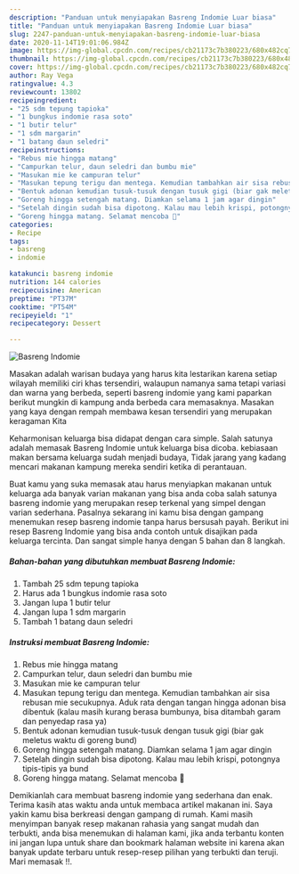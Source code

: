 ```yaml
---
description: "Panduan untuk menyiapakan Basreng Indomie Luar biasa"
title: "Panduan untuk menyiapakan Basreng Indomie Luar biasa"
slug: 2247-panduan-untuk-menyiapakan-basreng-indomie-luar-biasa
date: 2020-11-14T19:01:06.984Z
image: https://img-global.cpcdn.com/recipes/cb21173c7b380223/680x482cq70/basreng-indomie-foto-resep-utama.jpg
thumbnail: https://img-global.cpcdn.com/recipes/cb21173c7b380223/680x482cq70/basreng-indomie-foto-resep-utama.jpg
cover: https://img-global.cpcdn.com/recipes/cb21173c7b380223/680x482cq70/basreng-indomie-foto-resep-utama.jpg
author: Ray Vega
ratingvalue: 4.3
reviewcount: 13802
recipeingredient:
- "25 sdm tepung tapioka"
- "1 bungkus indomie rasa soto"
- "1 butir telur"
- "1 sdm margarin"
- "1 batang daun seledri"
recipeinstructions:
- "Rebus mie hingga matang"
- "Campurkan telur, daun seledri dan bumbu mie"
- "Masukan mie ke campuran telur"
- "Masukan tepung terigu dan mentega. Kemudian tambahkan air sisa rebusan mie secukupnya. Aduk rata dengan tangan hingga adonan bisa dibentuk (kalau masih kurang berasa bumbunya, bisa ditambah garam dan penyedap rasa ya)"
- "Bentuk adonan kemudian tusuk-tusuk dengan tusuk gigi (biar gak meletus waktu di goreng bund)"
- "Goreng hingga setengah matang. Diamkan selama 1 jam agar dingin"
- "Setelah dingin sudah bisa dipotong. Kalau mau lebih krispi, potongnya tipis-tipis ya bund"
- "Goreng hingga matang. Selamat mencoba 🐻"
categories:
- Recipe
tags:
- basreng
- indomie

katakunci: basreng indomie 
nutrition: 144 calories
recipecuisine: American
preptime: "PT37M"
cooktime: "PT54M"
recipeyield: "1"
recipecategory: Dessert

---
```



![Basreng Indomie](https://img-global.cpcdn.com/recipes/cb21173c7b380223/680x482cq70/basreng-indomie-foto-resep-utama.jpg)

Masakan adalah warisan budaya yang harus kita lestarikan karena setiap wilayah memiliki ciri khas tersendiri, walaupun namanya sama tetapi variasi dan warna yang berbeda, seperti basreng indomie yang kami paparkan berikut mungkin di kampung anda berbeda cara memasaknya. Masakan yang kaya dengan rempah membawa kesan tersendiri yang merupakan keragaman Kita

Keharmonisan keluarga bisa didapat dengan cara simple. Salah satunya adalah memasak Basreng Indomie untuk keluarga bisa dicoba. kebiasaan makan bersama keluarga sudah menjadi budaya, Tidak jarang yang kadang mencari makanan kampung mereka sendiri ketika di perantauan.



Buat kamu yang suka memasak atau harus menyiapkan makanan untuk keluarga ada banyak varian makanan yang bisa anda coba salah satunya basreng indomie yang merupakan resep terkenal yang simpel dengan varian sederhana. Pasalnya sekarang ini kamu bisa dengan gampang menemukan resep basreng indomie tanpa harus bersusah payah.
Berikut ini resep Basreng Indomie yang bisa anda contoh untuk disajikan pada keluarga tercinta. Dan sangat simple hanya dengan 5 bahan dan 8 langkah.


<!--inarticleads1-->

##### Bahan-bahan yang dibutuhkan membuat Basreng Indomie:

1. Tambah 25 sdm tepung tapioka
1. Harus ada 1 bungkus indomie rasa soto
1. Jangan lupa 1 butir telur
1. Jangan lupa 1 sdm margarin
1. Tambah 1 batang daun seledri




<!--inarticleads2-->

##### Instruksi membuat  Basreng Indomie:

1. Rebus mie hingga matang
1. Campurkan telur, daun seledri dan bumbu mie
1. Masukan mie ke campuran telur
1. Masukan tepung terigu dan mentega. Kemudian tambahkan air sisa rebusan mie secukupnya. Aduk rata dengan tangan hingga adonan bisa dibentuk (kalau masih kurang berasa bumbunya, bisa ditambah garam dan penyedap rasa ya)
1. Bentuk adonan kemudian tusuk-tusuk dengan tusuk gigi (biar gak meletus waktu di goreng bund)
1. Goreng hingga setengah matang. Diamkan selama 1 jam agar dingin
1. Setelah dingin sudah bisa dipotong. Kalau mau lebih krispi, potongnya tipis-tipis ya bund
1. Goreng hingga matang. Selamat mencoba 🐻




Demikianlah cara membuat basreng indomie yang sederhana dan enak. Terima kasih atas waktu anda untuk membaca artikel makanan ini. Saya yakin kamu bisa berkreasi dengan gampang di rumah. Kami masih menyimpan banyak resep makanan rahasia yang sangat mudah dan terbukti, anda bisa menemukan di halaman kami, jika anda terbantu konten ini jangan lupa untuk share dan bookmark halaman website ini karena akan banyak update terbaru untuk resep-resep pilihan yang terbukti dan teruji. Mari memasak !!. 
